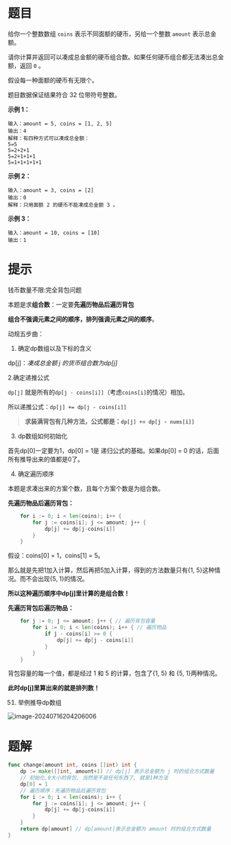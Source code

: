 # 题目

给你一个整数数组 `coins` 表示不同面额的硬币，另给一个整数 `amount` 表示总金额。

请你计算并返回可以凑成总金额的硬币组合数。如果任何硬币组合都无法凑出总金额，返回 `0` 。

假设每一种面额的硬币有无限个。 

题目数据保证结果符合 32 位带符号整数。

 

**示例 1：**

```
输入：amount = 5, coins = [1, 2, 5]
输出：4
解释：有四种方式可以凑成总金额：
5=5
5=2+2+1
5=2+1+1+1
5=1+1+1+1+1
```

**示例 2：**

```
输入：amount = 3, coins = [2]
输出：0
解释：只用面额 2 的硬币不能凑成总金额 3 。
```

**示例 3：**

```
输入：amount = 10, coins = [10] 
输出：1
```



# 提示

钱币数量不限:完全背包问题

本题是求**组合数**：一定要**先遍历物品后遍历背包**

**组合不强调元素之间的顺序，排列强调元素之间的顺序**。

动规五步曲：

1. 确定dp数组以及下标的含义

dp[j]：*凑成总金额 j 的货币组合数为dp[j]*

2.确定递推公式

`dp[j]` 就是所有的`dp[j - coins[i]]`（考虑`coins[i]`的情况）相加。

所以递推公式：`dp[j] += dp[j - coins[i]]`

> **求装满背包有几种方法，公式都是：`dp[j] += dp[j - nums[i]]`**

3. dp数组如何初始化

首先dp[0]一定要为1，dp[0] = 1是 递归公式的基础。如果dp[0] = 0 的话，后面所有推导出来的值都是0了。

4. 确定遍历顺序

本题是求凑出来的方案个数，且每个方案个数是为组合数。

**先遍历物品后遍历背包：**

```go
    for i := 0; i < len(coins); i++ {
        for j := coins[i]; j <= amount; j++ {
            dp[j] += dp[j-coins[i]]
        }
    }
```

假设：coins[0] = 1，coins[1] = 5。

那么就是先把1加入计算，然后再把5加入计算，得到的方法数量只有{1, 5}这种情况。而不会出现{5, 1}的情况。

**所以这种遍历顺序中dp[j]里计算的是组合数！**



**先遍历背包后遍历物品：**

```go
    for j := 0; j <= amount; j++ { // 遍历背包容量
        for i := 0; i < len(coins); i++ { // 遍历物品
            if j - coins[i] >= 0 {
                dp[j] += dp[j - coins[i]]
            }
        }
    }
```

背包容量的每一个值，都是经过 1 和 5 的计算，包含了{1, 5} 和 {5, 1}两种情况。

**此时dp[j]里算出来的就是排列数！**

51. 举例推导dp数组

![image-20240716204206006](C:/Users/zapu/AppData/Roaming/Typora/typora-user-images/image-20240716204206006.png)

# 题解

```go
func change(amount int, coins []int) int {
	dp := make([]int, amount+1) // dp[j] 表示总金额为 j 时的组合方式数量
	// 初始化,0大小的背包, 当然是不装任何东西了, 就是1种方法
	dp[0] = 1
	// 遍历顺序：先遍历物品后遍历背包
	for i := 0; i < len(coins); i++ {
		for j := coins[i]; j <= amount; j++ {
			dp[j] += dp[j-coins[i]]
		}
	}
	return dp[amount] // dp[amount]表示总金额为 amount 时的组合方式数量
}
```

